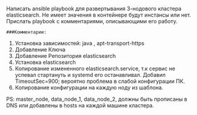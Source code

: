 Написать ansible playbook для развертывания 3-нодового кластера elasticsearch. 
Не имеет значения в контейнере будут инстансы или нет. Прислать playbook с комментариями, описывающими его работу.

    ###Комментарии:
1. Установка зависимостей: java , apt-transport-https
2. Добавление Ключа
3. Добавление Репозитория elasticsearch
4. Установка elasticsearch
5. Копирование измененного elasticsearch.service, т.к сервис не успевал стартануть и systemd его останавливал.
    Добавил TimeoutSec=900; вероятно проблема в слабой конфигурации ПК.
6. Копирование конфигурации на каждую ноду из шаблона.

PS: master_node, data_node_1, data_node_2, должны быть прописаны в DNS или добавлены в hosts на каждой машине кластера.
